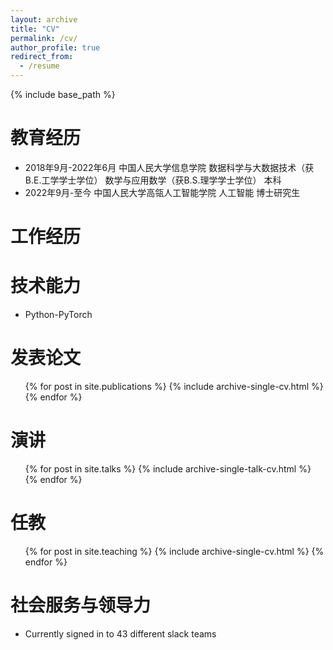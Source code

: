 ```yaml
---
layout: archive
title: "CV"
permalink: /cv/
author_profile: true
redirect_from:
  - /resume
---
```


{% include base_path %}

教育经历
======
* 2018年9月-2022年6月 中国人民大学信息学院 数据科学与大数据技术（获B.E.工学学士学位） 数学与应用数学（获B.S.理学学士学位） 本科
* 2022年9月-至今 中国人民大学高瓴人工智能学院 人工智能 博士研究生

工作经历
======
  
技术能力
======
* Python-PyTorch

发表论文
======
  <ul>{% for post in site.publications %}
    {% include archive-single-cv.html %}
  {% endfor %}</ul>
  
演讲
======
  <ul>{% for post in site.talks %}
    {% include archive-single-talk-cv.html %}
  {% endfor %}</ul>
  
任教
======
  <ul>{% for post in site.teaching %}
    {% include archive-single-cv.html %}
  {% endfor %}</ul>
  
社会服务与领导力
======
* Currently signed in to 43 different slack teams
